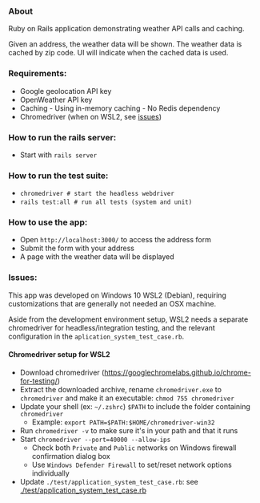 ### About
Ruby on Rails application demonstrating weather API calls and caching.

Given an address, the weather data will be shown. The weather data is cached by zip code. UI will indicate when the cached data is used.

### Requirements:
* Google geolocation API key
* OpenWeather API key
* Caching - Using in-memory caching - No Redis dependency
* Chromedriver (when on WSL2, see [issues](#markdown-header-issues))

### How to run the rails server:
* Start with `rails server`

### How to run the test suite:
* `chromedriver # start the headless webdriver`
* `rails test:all # run all tests (system and unit)`

### How to use the app:
* Open `http://localhost:3000/` to access the address form
* Submit the form with your address
* A page with the weather data will be displayed

### Issues:
This app was developed on Windows 10 WSL2 (Debian), requiring customizations that are generally not needed an OSX machine. 

Aside from the development environment setup, WSL2 needs a separate chromedriver for headless/integration testing, and the relevant configuration in the `aplication_system_test_case.rb`.

#### Chromedriver setup for WSL2

* Download chromedriver (https://googlechromelabs.github.io/chrome-for-testing/)
* Extract the downloaded archive, rename `chromedriver.exe` to `chromedriver` and make it an executable: `chmod 755 chromedriver`
* Update your shell (ex: `~/.zshrc`) `$PATH` to include the folder containing `chromedriver`
    * Example: `export PATH=$PATH:$HOME/chromedriver-win32`
* Run `chromedriver -v` to make sure it's in your path and that it runs
* Start `chromedriver --port=40000 --allow-ips`
    * Check both `Private` and `Public` networks on Windows firewall confirmation dialog box
    * Use `Windows Defender Firewall` to set/reset network options individually
* Update `./test/application_system_test_case.rb`: see [./test/application_system_test_case.rb](./test/application_system_test_case.rb)
